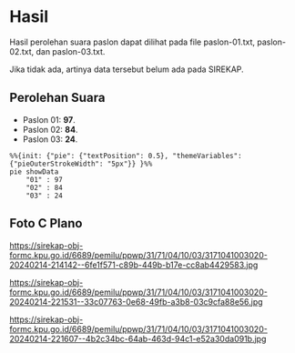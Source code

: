 # Hasil

Hasil perolehan suara paslon dapat dilihat pada file paslon-01.txt, paslon-02.txt, dan paslon-03.txt.

Jika tidak ada, artinya data tersebut belum ada pada SIREKAP.

## Perolehan Suara

 * Paslon 01: **97**.
 * Paslon 02: **84**.
 * Paslon 03: **24**.

```mermaid
%%{init: {"pie": {"textPosition": 0.5}, "themeVariables": {"pieOuterStrokeWidth": "5px"}} }%%
pie showData
    "01" : 97
    "02" : 84
    "03" : 24
```
## Foto C Plano

https://sirekap-obj-formc.kpu.go.id/6689/pemilu/ppwp/31/71/04/10/03/3171041003020-20240214-214142--6fe1f571-c89b-449b-b17e-cc8ab4429583.jpg

https://sirekap-obj-formc.kpu.go.id/6689/pemilu/ppwp/31/71/04/10/03/3171041003020-20240214-221531--33c07763-0e68-49fb-a3b8-03c9cfa88e56.jpg

https://sirekap-obj-formc.kpu.go.id/6689/pemilu/ppwp/31/71/04/10/03/3171041003020-20240214-221607--4b2c34bc-64ab-463d-94c1-e52a30da091b.jpg
